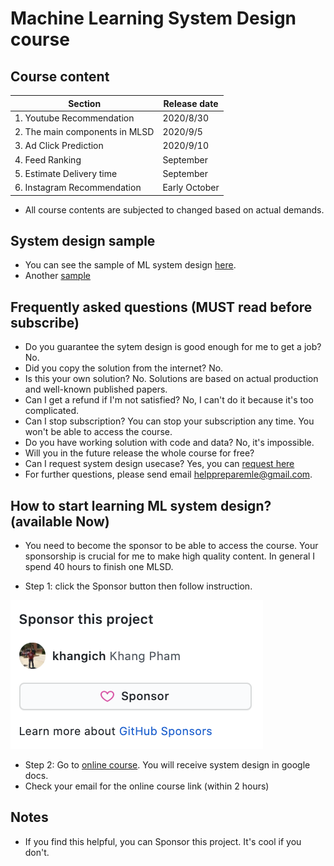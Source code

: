 

# Machine Learning System Design course
## Course content
| Section | Release date |
| ------------- | ------------- |
| 1. Youtube Recommendation | 2020/8/30 |
| 2. The main components in MLSD | 2020/9/5 |
| 3. Ad Click Prediction | 2020/9/10 |
| 4. Feed Ranking | September |
| 5. Estimate Delivery time | September |
| 6. Instagram Recommendation | Early October |

- All course contents are subjected to changed based on actual demands. 


## System design sample
- You can see the sample of ML system design [here](https://docs.google.com/document/d/12KrfFYxiqCVmjmHiOfIoqBWuOuZEBXcL1RjWFkY7hLk/edit#). 
- Another [sample](https://github.com/khangich/machine-learning-interview/blob/master/design.md)


## Frequently asked questions (MUST read before subscribe)
- Do you guarantee the sytem design is good enough for me to get a job? No. 
- Did you copy the solution from the internet? No.
- Is this your own solution? No. Solutions are based on actual production and well-known published papers. 
- Can I get a refund if I'm not satisfied? No, I can't do it because it's too complicated. 
- Can I stop subscription? You can stop your subscription any time. You won't be able to access the course.
- Do you have working solution with code and data? No, it's impossible. 
- Will you in the future release the whole course for free?
- Can I request system design usecase? Yes, you can [request here](https://forms.gle/ALsKMik5ocwptUZh7)
- For further questions, please send email helppreparemle@gmail.com. 

## How to start learning ML system design? (available Now)
- You need to become the sponsor to be able to access the course. Your sponsorship is crucial for me to make high quality content. In general I spend 40 hours to finish one MLSD. 

- Step 1: click the Sponsor button then follow instruction. 

[![screen](images/sponsor.png)](https://github.com/sponsors/khangich)

- Step 2: Go to [online course](https://docs.google.com/document/d/15XIFNS23oWEttgot1ILL3yxWQqGYHnRn8Jh3YyCer3s/edit). You will receive system design in google docs. 
- Check your email for the online course link (within 2 hours)


## Notes
* If you find this helpful, you can Sponsor this project. It's cool if you don't. 

